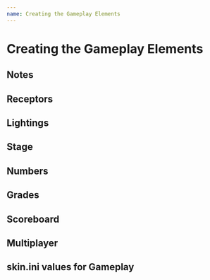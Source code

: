 ```yaml
---
name: Creating the Gameplay Elements
---
```


# Creating the Gameplay Elements

## Notes

## Receptors

## Lightings

## Stage

## Numbers

## Grades

## Scoreboard

## Multiplayer

## skin.ini values for Gameplay
